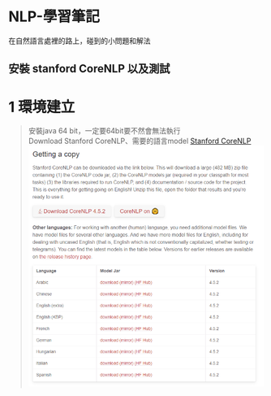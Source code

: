 # NLP-學習筆記
在自然語言處裡的路上，碰到的小問題和解法


## 安裝 stanford CoreNLP 以及測試
# 1 環境建立 
> 安裝java 64 bit，一定要64bit要不然會無法執行   
> Download Stanford CoreNLP、需要的語言model [Stanford CoreNLP]( https://stanfordnlp.github.io/CoreNLP/download.html "stanford coreNLP 載點" )
![image](https://github.com/grant1004/NLP-/blob/main/StanfordCoreNLPDownload.PNG "載點截圖" )
